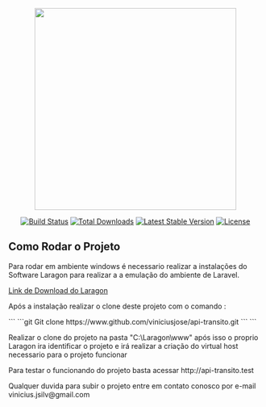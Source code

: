 <p align="center"><a href="https://laravel.com" target="_blank"><img src="https://raw.githubusercontent.com/laravel/art/master/logo-lockup/5%20SVG/2%20CMYK/1%20Full%20Color/laravel-logolockup-cmyk-red.svg" width="400"></a></p>

<p align="center">
<a href="https://travis-ci.org/laravel/framework"><img src="https://travis-ci.org/laravel/framework.svg" alt="Build Status"></a>
<a href="https://packagist.org/packages/laravel/framework"><img src="https://poser.pugx.org/laravel/framework/d/total.svg" alt="Total Downloads"></a>
<a href="https://packagist.org/packages/laravel/framework"><img src="https://poser.pugx.org/laravel/framework/v/stable.svg" alt="Latest Stable Version"></a>
<a href="https://packagist.org/packages/laravel/framework"><img src="https://poser.pugx.org/laravel/framework/license.svg" alt="License"></a>
</p>

## Como Rodar o Projeto

<p>Para rodar em ambiente windows é necessario realizar a instalações do Software Laragon para realizar a 
a emulação do ambiente de Laravel.</p>
<a href="https://laragon.org/download/index.html">Link de Download do Laragon</a>
<p>Após a instalação realizar o clone deste projeto com o comando :</p>
```
```git
Git clone https://www.github.com/viniciusjose/api-transito.git
```
```
<p>Realizar o clone do projeto na pasta "C:\Laragon\www" após isso o proprio Laragon ira identificar o projeto
e irá realizar a criação do virtual host necessario para o projeto funcionar</p>
<p>Para testar o funcionando do projeto basta acessar http://api-transito.test</p>
<p>Qualquer duvida para subir o projeto entre em contato conosco por e-mail vinicius.jsilv@gmail.com</p>
